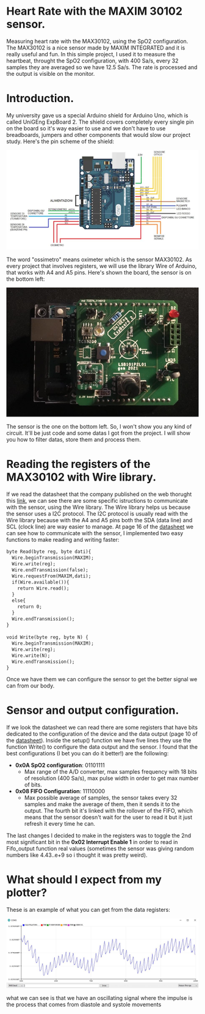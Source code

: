 # Heart Rate with the MAXIM 30102 sensor.
  Measuring heart rate with the MAX30102, using the SpO2 configuration. The MAX30102 is a nice sensor made by MAXIM INTEGRATED and it is really useful and fun. In this simple project, I used it to measure the heartbeat, throught the SpO2 configuration, with 400 Sa/s, every 32 samples they are averaged so we have 12.5 Sa/s. The rate is processed and the output is visible on the monitor.

# Introduction.
My university gave us a special Arduino shield for Arduino Uno, which is called UniGEng ExpBoard 2. The shield covers completely every single pin on the board so it's way easier to use and we don't have to use breadboards, jumpers and other components that would slow our project study. Here's the pin scheme of the shield:

![Image of the board](https://github.com/LucaPredieri/HeartRate30102/blob/main/UniGeExpboard.JPG)

The word "ossimetro" means oximeter which is the sensor MAX30102. As every project that involves registers, we will use the library Wire of Arduino, that works with A4 and A5 pins.
Here's shown the board, the sensor is on the bottom left:

![Image of the board](https://github.com/LucaPredieri/HeartRate30102/blob/main/UnigExpboard2.0.jpeg)

The sensor is the one on the bottom left. So, I won't show you any kind of circuit. It'll be just code and some datas I got from the project. I will show you how to filter datas, store them and process them.

# Reading the registers of the MAX30102 with Wire library. 
If we read the datasheet that the company published on the web thorught this [link](https://datasheets.maximintegrated.com/en/ds/MAX30102.pdf), we can see there are some specific istructions to communicate with the sensor, using the Wire library. The Wire library helps us because the sensor uses a I2C protocol. The I2C protocol is usually read with the Wire library because with the A4 and A5 pins both the SDA (data line) and SCL (clock line) are way easier to manage.
At page 16 of the [datasheet](https://datasheets.maximintegrated.com/en/ds/MAX30102.pdf) we can see how to communicate with the sensor, I implemented two easy functions to make reading and writing faster:
```
byte Read(byte reg, byte dati){
  Wire.beginTransmission(MAXIM);
  Wire.write(reg);
  Wire.endTransmission(false);
  Wire.requestFrom(MAXIM,dati);
  if(Wire.available()){
    return Wire.read();
  }
  else{ 
    return 0;
  }
  Wire.endTransmission();
}

void Write(byte reg, byte N) {
  Wire.beginTransmission(MAXIM);
  Wire.write(reg);
  Wire.write(N);
  Wire.endTransmission(); 
}

```
Once we have them we can configure the sensor to get the better signal we can from our body. 

# Sensor and output configuration.
If we look the datasheet we can read there are some registers that have bits dedicated to the configuration of the device and the data output (page 10 of the [datasheet](https://datasheets.maximintegrated.com/en/ds/MAX30102.pdf)). Inside the setup() function we have five lines they use the function Write() to configure the data output and the sensor. I found that the best configurations (I  bet you can do it better!) are the following:
- **0x0A SpO2 configuration**: 01101111
  - Max range of the A/D converter, max samples frequency with 18 bits of resolution (400 Sa/s), max pulse width in order to get max number of bits.
- **0x08 FIFO Configuration**: 11110000
  - Max possible average of samples, the sensor takes every 32 samples and make the average of them, then it sends it to the output. The fourth bit it's linked with the rollover of the FIFO, which means that the sensor doesn't wait for the user to read it but it just refresh it every time he can.

The last changes I decided to make in the registers was to toggle the 2nd most significant bit in the **0x02 Interrupt Enable 1**  in order to read in Fifo_output function real values (sometimes the sensor was giving random numbers like 4.43..e+9 so i thought it was pretty weird).

# What should I expect from my plotter?
These is an example of what you can get from the data registers:

![Image of the Signal](https://github.com/LucaPredieri/HeartRate30102/blob/main/Signal_example1.JPG)

what we can see is that we have an oscillating signal where the impulse is the process that comes from diastole and systole movements
